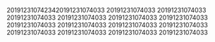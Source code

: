 2019123107423420191231074033
20191231074033
20191231074033
20191231074033
20191231074033
20191231074033
20191231074033
20191231074033
20191231074033
20191231074033
20191231074033
20191231074033
20191231074033
20191231074033
20191231074033
